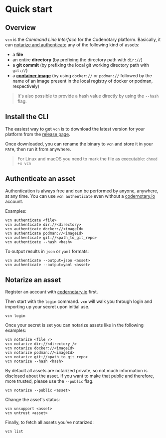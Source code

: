 # Quick start

## Overview
`vcn` is the *Command Line Interface* for the Codenotary platform. Basically, it can [notarize and authenticate](notarization.md) any of the following kind of assets:

- a **file**
- an entire **directory** (by prefixing the directory path with `dir://`)
- a **git commit** (by prefixing the local git working directory path with `git://`)
- a [**container image**](schemes/docker.md) (by using `docker://` or `podman://` followed by the name of an image present in the local registry of docker or podman, respectively)

> It's also possible to provide a hash value directly by using the `--hash` flag.

## Install the CLI

The easiest way to get `vcn` is to download the latest version for your platform from the [release page](
https://github.com/vchain-us/vcn/releases).

Once downloaded, you can rename the binary to `vcn` and store it in your `PATH`, then run it from anywhere.
> For Linux and macOS you need to mark the file as executable: `chmod +x vcn`

## Authenticate an asset

Authentication is always free and can be performed by anyone, anywhere, at any time. You can use `vcn authenticate` even without a [codernotary.io](https://codenotary.io) account.

Examples:
```
vcn authenticate <file>
vcn authenticate dir://<directory>
vcn authenticate docker://<imageId>
vcn authenticate podman://<imageId>
vcn authenticate git://<path_to_git_repo>
vcn authenticate --hash <hash>
```

To output results in `json` or `yaml` formats:
```
vcn authenticate --output=json <asset>
vcn authenticate --output=yaml <asset>
```

## Notarize an asset 

Register an account with [codernotary.io](https://codenotary.io) first.

Then start with the `login` command. `vcn` will walk you through login and importing up your secret upon initial use.
```
vcn login
```

Once your secret is set you can notarize assets like in the following examples:

```
vcn notarize <file />
vcn notarize dir://<directory />
vcn notarize docker://<imageId>
vcn notarize podman://<imageId>
vcn notarize git://<path_to_git_repo>
vcn notarize --hash <hash>
```

By default all assets are notarized private, so not much information is disclosed about the asset. If you want to make that public and therefore, more trusted, please use the `--public` flag.

```
vcn notarize --public <asset>
```

Change the asset's status:

```
vcn unsupport <asset>
vcn untrust <asset>
```

Finally, to fetch all assets you've notarized:

```
vcn list
```

